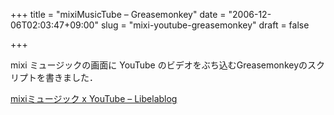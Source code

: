 +++
title = "mixiMusicTube &#8211; Greasemonkey"
date = "2006-12-06T02:03:47+09:00"
slug = "mixi-youtube-greasemonkey"
draft = false

+++

<p>mixi ミュージックの画面に YouTube のビデオをぶち込むGreasemonkeyのスクリプトを書きました．</p>
<p><a href="http://blog.libelabo.jp/2006/12/05/mixi-music-youtube/" target="_blank">mixiミュージック x YouTube &#8211; Libelablog</a></p>
